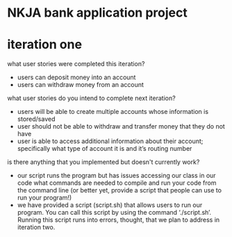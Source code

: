 # NKJA bank application project

# iteration one

what user stories were completed this iteration?
- users can deposit money into an account 
- users can withdraw money from an account

what user stories do you intend to complete next iteration?
- users will be able to create multiple accounts whose information is stored/saved
- user should not be able to withdraw and transfer money that they do not have
- user is able to access additional information about their account; specifically what type of account it is and it’s routing number 

is there anything that you implemented but doesn't currently work?
- our script runs the program but has issues accessing our class in our code
what commands are needed to compile and run your code from the command line (or better yet, provide a script that people can use to run your program!)
- we have provided a script (script.sh) that allows users to run our program. You can call this script by using the command ‘./script.sh’. Running this script runs into errors, thought, that we plan to address in iteration two.

